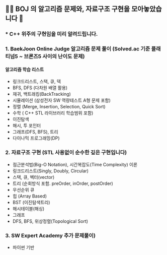 ## 🧙‍♂️ BOJ 의 알고리즘 문제와, 자료구조 구현을 모아놓았습니다 🧙‍

### * C++ 위주의 구현임을 미리 알려드립니다.

### 1. BaekJoon Online Judge 알고리즘 문제 풀이 (Solved.ac 기준 플래티넘5 ~ 브론즈5 사이의 난이도 문제)

#### 알고리즘 학습 리스트
- 링크드리스트, 스택, 큐, 덱
- BFS, DFS (다차원 배열 활용)
- 재귀, 백트래킹(BackTracking)
- 시뮬레이션 (삼성전자 SW 역량테스트 A형 문제 포함)
- 정렬 (Merge, Insertion, Selection, Quick Sort)
- 수학 ( C++ STL 라이브러리 학습범위 포함)
- 이진탐색
- 해시, 투 포인터
- 그래프(DFS, BFS), 트리
- 다이나믹 프로그래밍(DP)

### 2. 자료구조 구현 (STL 사용없이 순수한 깊은 구현입니다) 
- 점근분석법(Big-O Notation), 시간복잡도(Time Complexity) 이론
- 링크드리스트(Singly, Doubly, Circular)
- 스택, 큐, 벡터(vector)
- 트리 (순회방식 포함. preOrder, inOrder, postOrder)
- 우선순위 큐
- 힙 (Array Based)
- BST (이진탐색트리)
- 해시테이블(해싱)
- 그래프
- DFS, BFS, 위상정렬(Topological Sort)

### 3. SW Expert Academy 추가 문제풀이)
- 파이썬 기반
